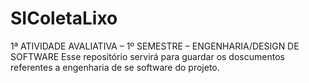 # SIColetaLixo
1ª ATIVIDADE AVALIATIVA – 1º SEMESTRE – ENGENHARIA/DESIGN DE SOFTWARE
Esse repositório servirá para guardar os doscumentos referentes a engenharia de se software do projeto.
